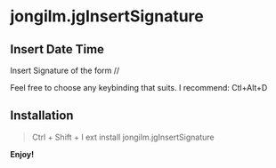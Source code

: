 # jongilm.jgInsertSignature

## Insert Date Time
Insert Signature of the form // <Name> <DateTimeStamp>

Feel free to choose any keybinding that suits. I recommend: Ctl+Alt+D

## Installation
> Ctrl + Shift + I
> ext install jongilm.jgInsertSignature
 
**Enjoy!**
